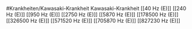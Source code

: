 #Krankheiten/Kawasaki-Krankheit
Kawasaki-Krankheit
[[40 Hz (E)]]
[[240 Hz (E)]]
[[950 Hz (E)]]
[[2750 Hz (E)]]
[[5870 Hz (E)]]
[[178500 Hz (E)]]
[[326500 Hz (E)]]
[[571520 Hz (E)]]
[[705870 Hz (E)]]
[[827230 Hz (E)]]